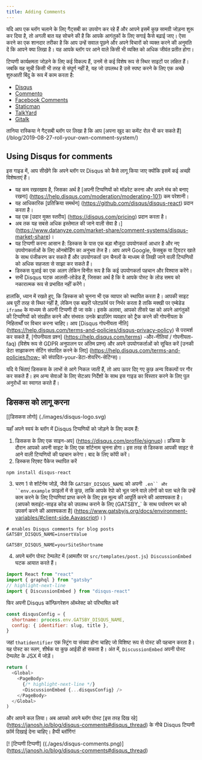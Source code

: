 ```yaml
---
title: Adding Comments
---
```


यदि आप एक ब्लॉग चलाने के लिए गैट्सबी का उपयोग कर रहे हैं और आपने इसमें कुछ सामग्री जोड़ना शुरू कर दिया है, तो अगली बात यह सोचने की है कि आपके आगंतुकों के लिए सगाई कैसे बढ़ाई जाए। ऐसा करने का एक शानदार तरीका है कि आप उन्हें सवाल पूछने और अपने विचारों को व्यक्त करने की अनुमति दें कि आपने क्या लिखा है। यह आपके ब्लॉग पर आने वाले किसी भी व्यक्ति को अधिक जीवंत प्रतीत होगा।

टिप्पणी कार्यक्षमता जोड़ने के लिए कई विकल्प हैं, उनमें से कई विशेष रूप से स्थिर साइटों पर लक्षित हैं। जबकि यह सूची किसी भी तरह से संपूर्ण नहीं है, यह जो उपलब्ध है उसे स्पष्ट करने के लिए एक अच्छे शुरुआती बिंदु के रूप में काम करता है:

- [Disqus](https://disqus.com)
- [Commento](https://commento.io)
- [Facebook Comments](https://www.npmjs.com/package/react-facebook)
- [Staticman](https://staticman.net)
- [TalkYard](https://www.talkyard.io)
- [Gitalk](https://gitalk.github.io)

तानिया रास्किया ने गैट्सबी ब्लॉग पर लिखा है कि आप [अपना खुद का कमेंट रोल भी कर सकते हैं] (/blog/2019-08-27-roll-your-own-comment-system/)

## Using Disqus for comments

इस गाइड में, आप सीखेंगे कि अपने ब्लॉग पर Disqus को कैसे लागू किया जाए क्योंकि इसमें कई अच्छी विशेषताएं हैं।

- यह कम रखरखाव है, जिसका अर्थ है [अपनी टिप्पणियों को मॉडरेट करना और अपने मंच को बनाए रखना] (https://help.disqus.com/moderation/moderating-101) कम परेशानी।
- यह आधिकारिक [प्रतिक्रिया समर्थन] (https://github.com/disqus/disqus-react) प्रदान करता है।
- यह एक [उदार मुक्त स्तरीय] (https://disqus.com/pricing) प्रदान करता है।
- अब तक यह सबसे अधिक इस्तेमाल की जाने वाली सेवा है।] (https://www.datanyze.com/market-share/comment-systems/disqus-market-share)।
- यह टिप्पणी करना आसान है: डिस्कस के पास एक बड़ा मौजूदा उपयोगकर्ता आधार है और नए उपयोगकर्ताओं के लिए ऑनबोर्डिंग का अनुभव तेज है। आप अपने Google, फेसबुक या ट्विटर खाते के साथ पंजीकरण कर सकते हैं और उपयोगकर्ता उन चैनलों के माध्यम से लिखी जाने वाली टिप्पणियों को अधिक सहजता से साझा कर सकते हैं।
- डिस्कस यूआई का एक अलग लेकिन विनीत रूप है कि कई उपयोगकर्ता पहचान और विश्वास करेंगे।
- सभी Disqus घटक आलसी-लोडेड हैं, जिसका अर्थ है कि वे आपके पोस्ट के लोड समय को नकारात्मक रूप से प्रभावित नहीं करेंगे।

हालांकि, ध्यान में रखते हुए, कि डिस्कस को चुनना भी एक व्यापार को स्थापित करता है। आपकी साइट अब पूरी तरह से स्थिर नहीं है, लेकिन एक बाहरी प्लेटफ़ॉर्म पर निर्भर करता है ताकि मक्खी पर एम्बेडेड `iframe` के माध्यम से अपनी टिप्पणी दी जा सके। इसके अलावा, आपको तीसरे पक्ष को अपने आगंतुकों की टिप्पणियों को संग्रहीत करने और संभवतः उनके ब्राउज़िंग व्यवहार को ट्रैक करने की गोपनीयता के निहितार्थों पर विचार करना चाहिए। आप [Disqus गोपनीयता नीति] (https://help.disqus.com/terms-and-policies/disqus-privacy-policy) से परामर्श कर सकते हैं, [गोपनीयता प्रश्न] (https://help.disqus.com/terms) -और-नीतियां / गोपनीयता-faq) (विशेष रूप से GDPR अनुपालन पर अंतिम प्रश्न) और अपने उपयोगकर्ताओं को सूचित करें [उनकी डेटा साझाकरण सेटिंग संपादित करने के लिए] (https://help.disqus.com/terms-and-policies/how- को संपादित-your-डेटा-शेयरिंग-सेटिंग्स)।

यदि ये चिंताएं डिसकस के लाभों से आगे निकल जाती हैं, तो आप ऊपर दिए गए कुछ अन्य विकल्पों पर गौर कर सकते हैं। हम अन्य सेवाओं के लिए सेटअप निर्देशों के साथ इस गाइड का विस्तार करने के लिए पुल अनुरोधों का स्वागत करते हैं।

## डिसकस को लागू करना
[[डिसकस लोगो] (./images/disqus-logo.svg)

यहाँ अपने स्वयं के ब्लॉग में Disqus टिप्पणियों को जोड़ने के लिए कदम हैं:

1. डिसकस के लिए एक साइन-अप] (https://disqus.com/profile/signup)। प्रक्रिया के दौरान आपको अपनी साइट के लिए एक शॉर्टनाम चुनना होगा। इस तरह से डिस्कस आपकी साइट से आने वाली टिप्पणियों की पहचान करेगा। बाद के लिए कॉपी करें।
2. डिस्कस रिएक्ट पैकेज स्थापित करें

```shell
npm install disqus-react
```

3. चरण 1 से शॉर्टनेम जोड़ें, जैसे कि `GATSBY_DISQUS_NAME` को अपनी` .en`` और ``env.example` फ़ाइलों में से कुछ, ताकि आपके रेपो को भूल जाने वाले लोगों को पता चले कि उन्हें काम करने के लिए टिप्पणियां प्राप्त करने के लिए इस मूल्य की आपूर्ति करने की आवश्यकता है। (आपको क्लाइंट-साइड कोड को उपलब्ध कराने के लिए (GATSBY_` के साथ पर्यावरण चर को उपसर्ग करने की आवश्यकता है] (https://www.gatsbyjs.org/docs/environment-variables/#client-side.Aavascript)। )

```text:title=.env.example
# enables Disqus comments for blog posts
GATSBY_DISQUS_NAME=insertValue
```

```text:title=.env
GATSBY_DISQUS_NAME=yourSiteShortname
```

 4. अपने ब्लॉग पोस्ट टेम्पलेट में (आमतौर पर `src/templates/post.js`)` DiscussionEmbed` घटक आयात करते हैं।

```js:title=src/templates/post.js
import React from "react"
import { graphql } from "gatsby"
// highlight-next-line
import { DiscussionEmbed } from "disqus-react"
```

फिर अपनी Disqus कॉन्फ़िगरेशन ऑब्जेक्ट को परिभाषित करें

```js
const disqusConfig = {
  shortname: process.env.GATSBY_DISQUS_NAME,
  config: { identifier: slug, title },
}
```

जहां `thatidentifier` एक स्ट्रिंग या संख्या होना चाहिए जो विशिष्ट रूप से पोस्ट की पहचान करता है। यह पोस्ट का स्लग, शीर्षक या कुछ आईडी हो सकता है। अंत में, `DiscussionEmbed` अपनी पोस्ट टेम्पलेट के JSX में जोड़ें।

```jsx:title=src/templates/post.js
return (
  <Global>
    <PageBody>
      {/* highlight-next-line */}
      <DiscussionEmbed {...disqusConfig} />
    </PageBody>
  </Global>
)
```

और आपने कल लिया। अब आपको अपने ब्लॉग पोस्ट [इस तरह दिख रहे] (https://janosh.io/blog/disqus-comments#disqus_thread) के नीचे Disqus टिप्पणी फ़ॉर्म दिखाई देना चाहिए। हैप्पी ब्लॉगिंग!

[! [टिप्पणी टिप्पणी] ((./ages/disqus-comments.png)] (https://janosh.io/blog/disqus-comments#disqus_thread)
